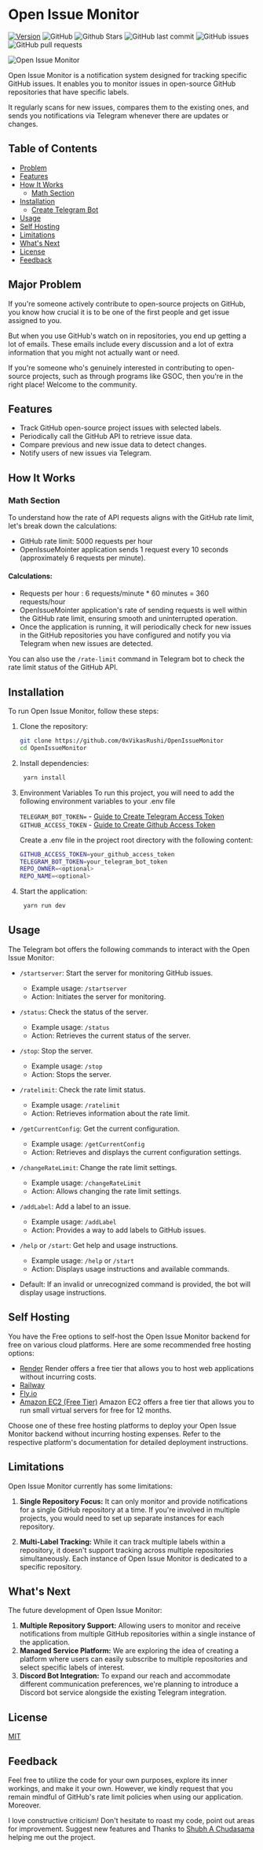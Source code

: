 # Open Issue Monitor

[![Version](https://img.shields.io/npm/v/open-issue-monitor)](https://www.npmjs.com/package/open-issue-monitor)
![GitHub](https://img.shields.io/github/license/0xVikasRushi/OpenIssueMonitor)
![Github Stars](https://img.shields.io/github/stars/0xVikasRushi/OpenIssueMonitor)
![GitHub last commit](https://img.shields.io/github/last-commit/0xVikasRushi/OpenIssueMonitor)
![GitHub issues](https://img.shields.io/github/issues-raw/0xVikasRushi/OpenIssueMonitor)
![GitHub pull requests](https://img.shields.io/github/issues-pr/0xVikasRushi/OpenIssueMonitor)


![Open Issue Monitor](https://github.com/0xVikasRushi/OpenIssueMonitor/assets/88543171/ea6766ad-ef1c-4ba5-903e-0c5eeb635051)



Open Issue Monitor is a notification system designed for tracking specific GitHub issues. It enables you to monitor issues in open-source GitHub repositories that have specific labels. 


It regularly scans for new issues, compares them to the existing ones, and sends you notifications via Telegram whenever there are updates or changes.

## Table of Contents
- [Problem](#major-problem)
- [Features](#features)
- [How It Works](#how-it-works)
  - [Math Section](#math-section)
- [Installation](#installation)
    - [Create Telegram Bot](https://github.com/0xVikasRushi/OpenIssueMonitor/blob/main/CREATE_BOT.md)
- [Usage](#usage)
- [Self Hosting](#self-hosting)
- [Limitations](#limitations)
- [What's Next](#whats-next)
- [License](#license)
- [Feedback](#feedback)

## Major Problem
 
If you're someone  actively contribute to open-source projects on GitHub, you know how crucial it is to be one of the first people and get issue assigned to you. 

But when you use GitHub's watch on in repositories, you end up getting a lot of emails. These emails include every discussion and a lot of extra information that you might not actually want or need.

If you're someone who's genuinely interested in contributing to open-source projects, such as through programs like GSOC, then you're in the right place! Welcome to the community.


## Features

- Track GitHub open-source project issues with selected labels.
- Periodically call the GitHub API to retrieve issue data.
- Compare previous and new issue data to detect changes.
- Notify users of new issues via Telegram.

## How It Works
### Math Section
To understand how the rate of API requests aligns with the GitHub rate limit, let's break down the calculations:
- GitHub rate limit: 5000 requests per hour
- OpenIssueMointer application sends 1 request every 10 seconds (approximately 6 requests per minute).

#### Calculations:

- Requests per hour : 6 requests/minute * 60 minutes = 360 requests/hour
- OpenIssueMointer application's rate of sending requests is well within the GitHub rate limit, ensuring smooth and uninterrupted operation.
- Once the application is running, it will periodically check for new issues in the GitHub repositories you have configured and notify you via 
Telegram when new issues are detected.

You can also use the `/rate-limit` command in Telegram bot to check the rate limit status of the GitHub API.


## Installation

To run Open Issue Monitor, follow these steps:


1. Clone the repository:

   ```bash
   git clone https://github.com/0xVikasRushi/OpenIssueMonitor
   cd OpenIssueMonitor
2. Install dependencies:
   ```bash
    yarn install
3. Environment Variables
    To run this project, you will need to add the following environment variables to your .env file<br>
    
    `TELEGRAM_BOT_TOKEN=` - [Guide to Create Telegram Access Token](https://github.com/0xVikasRushi/OpenIssueMonitor/blob/main/CREATE_BOT.md) <br>
    `GITHUB_ACCESS_TOKEN` - [Guide to Create Github Access Token](https://docs.github.com/en/enterprise-server@3.6/authentication/keeping-your-account-and-data-secure/managing-your-personal-access-tokens) <br>

    Create a .env file in the project root directory with the following content:
      ```bash
      GITHUB_ACCESS_TOKEN=your_github_access_token
      TELEGRAM_BOT_TOKEN=your_telegram_bot_token
      REPO_OWNER=<optional>
      REPO_NAME=<optional>
    
5. Start the application:
    ```bash
     yarn run dev
## Usage

The Telegram bot offers the following commands to interact with the Open Issue Monitor:

- `/startserver`: Start the server for monitoring GitHub issues.
  - Example usage: `/startserver`
  - Action: Initiates the server for monitoring.

- `/status`: Check the status of the server.
  - Example usage: `/status`
  - Action: Retrieves the current status of the server.

- `/stop`: Stop the server.
  - Example usage: `/stop`
  - Action: Stops the server.

- `/ratelimit`: Check the rate limit status.
  - Example usage: `/ratelimit`
  - Action: Retrieves information about the rate limit.

- `/getCurrentConfig`: Get the current configuration.
  - Example usage: `/getCurrentConfig`
  - Action: Retrieves and displays the current configuration settings.

- `/changeRateLimit`: Change the rate limit settings.
  - Example usage: `/changeRateLimit`
  - Action: Allows changing the rate limit settings.

- `/addLabel`: Add a label to an issue.
  - Example usage: `/addLabel`
  - Action: Provides a way to add labels to GitHub issues.

- `/help` or `/start`: Get help and usage instructions.
  - Example usage: `/help` or `/start`
  - Action: Displays usage instructions and available commands.

- Default: If an invalid or unrecognized command is provided, the bot will display usage instructions.
## Self Hosting
  You have the Free options to self-host the Open Issue Monitor backend for free on various cloud platforms. Here are some recommended free hosting options:
- [Render](https://render.com/)
  Render offers a free tier that allows you to host web applications without incurring costs.
- [Railway](https://railway.app/)
- [Fly.io](https://fly.io/)
- [Amazon EC2 (Free Tier)](https://aws.amazon.com/ec2/)
  Amazon EC2 offers a free tier that allows you to run small virtual servers for free for 12 months.
  
Choose one of these free hosting platforms to deploy your Open Issue Monitor backend without incurring hosting expenses.
Refer to the respective platform's documentation for detailed deployment instructions.

## Limitations

Open Issue Monitor currently has some limitations:

1. **Single Repository Focus:** It can only monitor and provide notifications for a single GitHub repository at a time. If you're involved in multiple projects, you would need to set up separate instances for each repository.

2. **Multi-Label Tracking:** While it can track multiple labels within a repository, it doesn't support tracking across multiple repositories simultaneously. Each instance of Open Issue Monitor is dedicated to a specific repository.

## What's Next

The future development of Open Issue Monitor:

1. **Multiple Repository Support:**  Allowing users to monitor and receive notifications from multiple GitHub repositories within a single instance of the application.
2. **Managed Service Platform:** We are exploring the idea of creating a platform where users can easily subscribe to multiple repositories and select specific labels of interest.
3. **Discord Bot Integration:** To expand our reach and accommodate different communication preferences, we're planning to introduce a Discord bot service alongside the existing Telegram integration.


## License
[MIT](https://github.com/0xVikasRushi/OpenIssueMonitor/blob/main/LICENSE)

## Feedback

Feel free to utilize the code for your own purposes, explore its inner workings, and make it your own. However, we kindly request that you remain mindful of GitHub's rate limit policies when using our application. 
Moreover.

I love constructive criticism! Don't hesitate to roast my code, point out areas for improvement.
Suggest new features and Thanks to [Shubh A Chudasama](https://github.com/c-shubh) helping me out the project.



